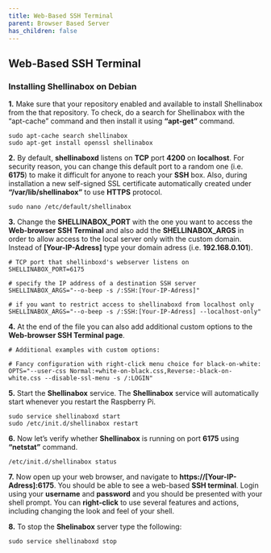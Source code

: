 ```yaml
---
title: Web-Based SSH Terminal
parent: Browser Based Server
has_children: false
---
```


## Web-Based SSH Terminal

### Installing Shellinabox on Debian
**1.** Make sure that your repository enabled and available to install Shellinabox from the that repository. To check, do a search for Shellinabox with the “apt-cache” command and then install it using **“apt-get”** command.

```
sudo apt-cache search shellinabox
sudo apt-get install openssl shellinabox
```

**2.** By default, **shellinaboxd** listens on **TCP** port **4200** on **localhost**. For security reason, you can change this default port to a random one (i.e. **6175**) to make it difficult for anyone to reach your **SSH** box. Also, during installation a new self-signed SSL certificate automatically created under **“/var/lib/shellinabox”** to use **HTTPS** protocol.

`sudo nano /etc/default/shellinabox`

**3.** Change the **SHELLINABOX_PORT** with the one you want to access the **Web-browser SSH Terminal** and also add the **SHELLINABOX_ARGS** in order to allow access to the local server only with the custom domain. Instead of **[Your-IP-Adress]** type your domain adress (i.e. **192.168.0.101**).

```
# TCP port that shellinboxd's webserver listens on
SHELLINABOX_PORT=6175

# specify the IP address of a destination SSH server
SHELLINABOX_ARGS="--o-beep -s /:SSH:[Your-IP-Adress]"

# if you want to restrict access to shellinaboxd from localhost only
SHELLINABOX_ARGS="--o-beep -s /:SSH:[Your-IP-Adress] --localhost-only"
```

**4.** At the end of the file you can also add additional custom options to the **Web-browser SSH Terminal page**.

```
# Additional examples with custom options:

# Fancy configuration with right-click menu choice for black-on-white:
OPTS="--user-css Normal:+white-on-black.css,Reverse:-black-on-white.css --disable-ssl-menu -s /:LOGIN"
```

**5.** Start the **Shellinabox** service. The **Shellinabox** service will automatically start whenever you restart the Raspberry Pi.

```
sudo service shellinaboxd start
sudo /etc/init.d/shellinabox restart
```

**6.** Now let’s verify whether **Shellinabox** is running on port **6175** using **“netstat”** command.

`/etc/init.d/shellinabox status`

**7.** Now open up your web browser, and navigate to **https://[Your-IP-Adress]:6175**. You should be able to see a web-based **SSH terminal**. Login using your **username** and **password** and you should be presented with your shell prompt. You can **right-click** to use several features and actions, including changing the look and feel of your shell.

**8.** To stop the **Shelinabox** server type the following:

`sudo service shellinaboxd stop`